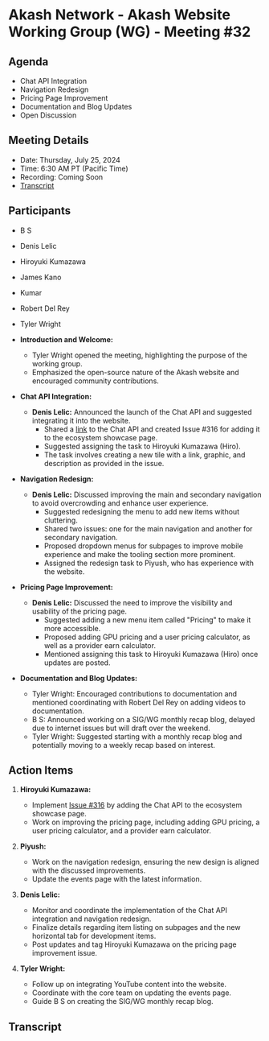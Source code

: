 # Akash Network - Akash Website Working Group (WG) - Meeting #32

## Agenda
- Chat API Integration
- Navigation Redesign
- Pricing Page Improvement
- Documentation and Blog Updates
- Open Discussion

## Meeting Details
- Date: Thursday, July 25, 2024
- Time: 6:30 AM PT (Pacific Time)
- Recording: Coming Soon
- [Transcript](#Transcript)

## Participants
- B S
- Denis Lelic
- Hiroyuki Kumazawa
- James Kano
- Kumar
- Robert Del Rey
- Tyler Wright

- **Introduction and Welcome:**
  - Tyler Wright opened the meeting, highlighting the purpose of the working group.
  - Emphasized the open-source nature of the Akash website and encouraged community contributions.

- **Chat API Integration:**
  - **Denis Lelic:** Announced the launch of the Chat API and suggested integrating it into the website.
    - Shared a [link]( https://chatapi.akash.network/) to the Chat API and created Issue #316 for adding it to the ecosystem showcase page.
    - Suggested assigning the task to Hiroyuki Kumazawa (Hiro).
    - The task involves creating a new tile with a link, graphic, and description as provided in the issue.

- **Navigation Redesign:**
  - **Denis Lelic:** Discussed improving the main and secondary navigation to avoid overcrowding and enhance user experience.
    - Suggested redesigning the menu to add new items without cluttering.
    - Shared two issues: one for the main navigation and another for secondary navigation.
    - Proposed dropdown menus for subpages to improve mobile experience and make the tooling section more prominent.
    - Assigned the redesign task to Piyush, who has experience with the website.

- **Pricing Page Improvement:**
  - **Denis Lelic:** Discussed the need to improve the visibility and usability of the pricing page.
    - Suggested adding a new menu item called "Pricing" to make it more accessible.
    - Proposed adding GPU pricing and a user pricing calculator, as well as a provider earn calculator.
    - Mentioned assigning this task to Hiroyuki Kumazawa (Hiro) once updates are posted.

- **Documentation and Blog Updates:**
  - Tyler Wright: Encouraged contributions to documentation and mentioned coordinating with Robert Del Rey on adding videos to documentation.
  - B S: Announced working on a SIG/WG monthly recap blog, delayed due to internet issues but will draft over the weekend.
  - Tyler Wright: Suggested starting with a monthly recap blog and potentially moving to a weekly recap based on interest.

## Action Items
1. **Hiroyuki Kumazawa:**
   - Implement [Issue #316]( https://github.com/akash-network/website/issues/316) by adding the Chat API to the ecosystem showcase page.
   - Work on improving the pricing page, including adding GPU pricing, a user pricing calculator, and a provider earn calculator.

2. **Piyush:**
   - Work on the navigation redesign, ensuring the new design is aligned with the discussed improvements.
   - Update the events page with the latest information.

3. **Denis Lelic:**
   - Monitor and coordinate the implementation of the Chat API integration and navigation redesign.
   - Finalize details regarding item listing on subpages and the new horizontal tab for development items.
   - Post updates and tag Hiroyuki Kumazawa on the pricing page improvement issue.

4. **Tyler Wright:**
   - Follow up on integrating YouTube content into the website.
   - Coordinate with the core team on updating the events page.
   - Guide B S on creating the SIG/WG monthly recap blog.
## Transcript
